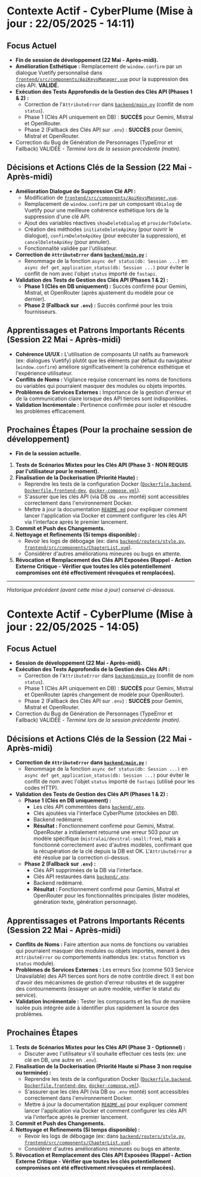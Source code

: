 # Contexte Actif - CyberPlume (Mise à jour : 22/05/2025 - 14:11)

## Focus Actuel

*   **Fin de session de développement (22 Mai - Après-midi).**
*   **Amélioration Esthétique :** Remplacement de `window.confirm` par un dialogue Vuetify personnalisé dans [`frontend/src/components/ApiKeysManager.vue`](frontend/src/components/ApiKeysManager.vue:1) pour la suppression des clés API. **VALIDÉ.**
*   **Exécution des Tests Approfondis de la Gestion des Clés API (Phases 1 & 2) :**
    *   Correction de l'`AttributeError` dans [`backend/main.py`](backend/main.py:1) (conflit de nom `status`).
    *   Phase 1 (Clés API uniquement en DB) : **SUCCÈS** pour Gemini, Mistral et OpenRouter.
    *   Phase 2 (Fallback des Clés API sur `.env`) : **SUCCÈS** pour Gemini, Mistral et OpenRouter.
*   Correction du Bug de Génération de Personnages (TypeError et Fallback) VALIDÉE - *Terminé lors de la session précédente (matin).*

## Décisions et Actions Clés de la Session (22 Mai - Après-midi)

*   **Amélioration Dialogue de Suppression Clé API :**
    *   Modification de [`frontend/src/components/ApiKeysManager.vue`](frontend/src/components/ApiKeysManager.vue:1).
    *   Remplacement de `window.confirm` par un composant `VDialog` de Vuetify pour une meilleure cohérence esthétique lors de la suppression d'une clé API.
    *   Ajout des variables réactives `showDeleteDialog` et `providerToDelete`.
    *   Création des méthodes `initiateDeleteApiKey` (pour ouvrir le dialogue), `confirmDeleteApiKey` (pour exécuter la suppression), et `cancelDeleteApiKey` (pour annuler).
    *   Fonctionnalité validée par l'utilisateur.
*   **Correction de `AttributeError` dans [`backend/main.py`](backend/main.py:1) :**
    *   Renommage de la fonction `async def status(db: Session ...)` en `async def get_application_status(db: Session ...)` pour éviter le conflit de nom avec l'objet `status` importé de `fastapi`.
*   **Validation des Tests de Gestion des Clés API (Phases 1 & 2) :**
    *   **Phase 1 (Clés en DB uniquement) :** Succès confirmé pour Gemini, Mistral, et OpenRouter (après ajustement du modèle pour ce dernier).
    *   **Phase 2 (Fallback sur `.env`) :** Succès confirmé pour les trois fournisseurs.

## Apprentissages et Patrons Importants Récents (Session 22 Mai - Après-midi)

*   **Cohérence UI/UX :** L'utilisation de composants UI natifs au framework (ex: dialogues Vuetify) plutôt que les éléments par défaut du navigateur (`window.confirm`) améliore significativement la cohérence esthétique et l'expérience utilisateur.
*   **Conflits de Noms :** Vigilance requise concernant les noms de fonctions ou variables qui pourraient masquer des modules ou objets importés.
*   **Problèmes de Services Externes :** Importance de la gestion d'erreur et de la communication claire lorsque des API tierces sont indisponibles.
*   **Validation Incrémentale :** Pertinence confirmée pour isoler et résoudre les problèmes efficacement.

## Prochaines Étapes (Pour la prochaine session de développement)

*   **Fin de la session actuelle.**
1.  **Tests de Scénarios Mixtes pour les Clés API (Phase 3 - NON REQUIS par l'utilisateur pour le moment).**
2.  **Finalisation de la Dockerisation (Priorité Haute) :**
    *   Reprendre les tests de la configuration Docker ([`Dockerfile.backend`](Dockerfile.backend), [`Dockerfile.frontend-dev`](Dockerfile.frontend-dev), [`docker-compose.yml`](docker-compose.yml)).
    *   S'assurer que les clés API (via DB ou `.env` monté) sont accessibles correctement dans l'environnement Docker.
    *   Mettre à jour la documentation [`README.md`](README.md) pour expliquer comment lancer l'application via Docker et comment configurer les clés API via l'interface après le premier lancement.
3.  **Commit et Push des Changements.**
4.  **Nettoyage et Refinements (Si temps disponible) :**
    *   Revoir les logs de débogage (ex: dans [`backend/routers/style.py`](backend/routers/style.py:1), [`frontend/src/components/ChapterList.vue`](frontend/src/components/ChapterList.vue:1)).
    *   Considérer d'autres améliorations mineures ou bugs en attente.
5.  **Révocation et Remplacement des Clés API Exposées (Rappel - Action Externe Critique - Vérifier que toutes les clés potentiellement compromises ont été effectivement révoquées et remplacées).**

---
*Historique précédent (avant cette mise à jour) conservé ci-dessous.*
# Contexte Actif - CyberPlume (Mise à jour : 22/05/2025 - 14:05)

## Focus Actuel

*   **Session de développement (22 Mai - Après-midi).**
*   **Exécution des Tests Approfondis de la Gestion des Clés API :**
    *   Correction de l'`AttributeError` dans [`backend/main.py`](backend/main.py:1) (conflit de nom `status`).
    *   Phase 1 (Clés API uniquement en DB) : **SUCCÈS** pour Gemini, Mistral et OpenRouter (après changement de modèle pour OpenRouter).
    *   Phase 2 (Fallback des Clés API sur `.env`) : **SUCCÈS** pour Gemini, Mistral et OpenRouter.
*   Correction du Bug de Génération de Personnages (TypeError et Fallback) VALIDÉE - *Terminé lors de la session précédente (matin).*

## Décisions et Actions Clés de la Session (22 Mai - Après-midi)

*   **Correction de `AttributeError` dans [`backend/main.py`](backend/main.py:1) :**
    *   Renommage de la fonction `async def status(db: Session ...)` en `async def get_application_status(db: Session ...)` pour éviter le conflit de nom avec l'objet `status` importé de `fastapi` (utilisé pour les codes HTTP).
*   **Validation des Tests de Gestion des Clés API (Phases 1 & 2) :**
    *   **Phase 1 (Clés en DB uniquement) :**
        *   Les clés API commentées dans [`backend/.env`](backend/.env).
        *   Clés ajoutées via l'interface CyberPlume (stockées en DB).
        *   Backend redémarré.
        *   **Résultat :** Fonctionnement confirmé pour Gemini, Mistral. OpenRouter a initialement retourné une erreur 503 pour un modèle spécifique (`mistralai/devstral-small:free`), mais a fonctionné correctement avec d'autres modèles, confirmant que la récupération de la clé depuis la DB est OK. L'`AttributeError` a été résolue par la correction ci-dessus.
    *   **Phase 2 (Fallback sur `.env`) :**
        *   Clés API supprimées de la DB via l'interface.
        *   Clés API restaurées dans [`backend/.env`](backend/.env).
        *   Backend redémarré.
        *   **Résultat :** Fonctionnement confirmé pour Gemini, Mistral et OpenRouter pour les fonctionnalités principales (lister modèles, génération texte, génération personnage).

## Apprentissages et Patrons Importants Récents (Session 22 Mai - Après-midi)

*   **Conflits de Noms :** Faire attention aux noms de fonctions ou variables qui pourraient masquer des modules ou objets importés, menant à des `AttributeError` ou comportements inattendus (ex: `status` fonction vs `status` module).
*   **Problèmes de Services Externes :** Les erreurs 5xx (comme 503 Service Unavailable) des API tierces sont hors de notre contrôle direct. Il est bon d'avoir des mécanismes de gestion d'erreur robustes et de suggérer des contournements (essayer un autre modèle, vérifier le statut du service).
*   **Validation Incrémentale :** Tester les composants et les flux de manière isolée puis intégrée aide à identifier plus rapidement la source des problèmes.

## Prochaines Étapes

1.  **Tests de Scénarios Mixtes pour les Clés API (Phase 3 - Optionnel) :**
    *   Discuter avec l'utilisateur s'il souhaite effectuer ces tests (ex: une clé en DB, une autre en `.env`).
2.  **Finalisation de la Dockerisation (Priorité Haute si Phase 3 non requise ou terminée) :**
    *   Reprendre les tests de la configuration Docker ([`Dockerfile.backend`](Dockerfile.backend), [`Dockerfile.frontend-dev`](Dockerfile.frontend-dev), [`docker-compose.yml`](docker-compose.yml)).
    *   S'assurer que les clés API (via DB ou `.env` monté) sont accessibles correctement dans l'environnement Docker.
    *   Mettre à jour la documentation [`README.md`](README.md) pour expliquer comment lancer l'application via Docker et comment configurer les clés API via l'interface après le premier lancement.
3.  **Commit et Push des Changements.**
4.  **Nettoyage et Refinements (Si temps disponible) :**
    *   Revoir les logs de débogage (ex: dans [`backend/routers/style.py`](backend/routers/style.py:1), [`frontend/src/components/ChapterList.vue`](frontend/src/components/ChapterList.vue:1)).
    *   Considérer d'autres améliorations mineures ou bugs en attente.
5.  **Révocation et Remplacement des Clés API Exposées (Rappel - Action Externe Critique - Vérifier que toutes les clés potentiellement compromises ont été effectivement révoquées et remplacées).**